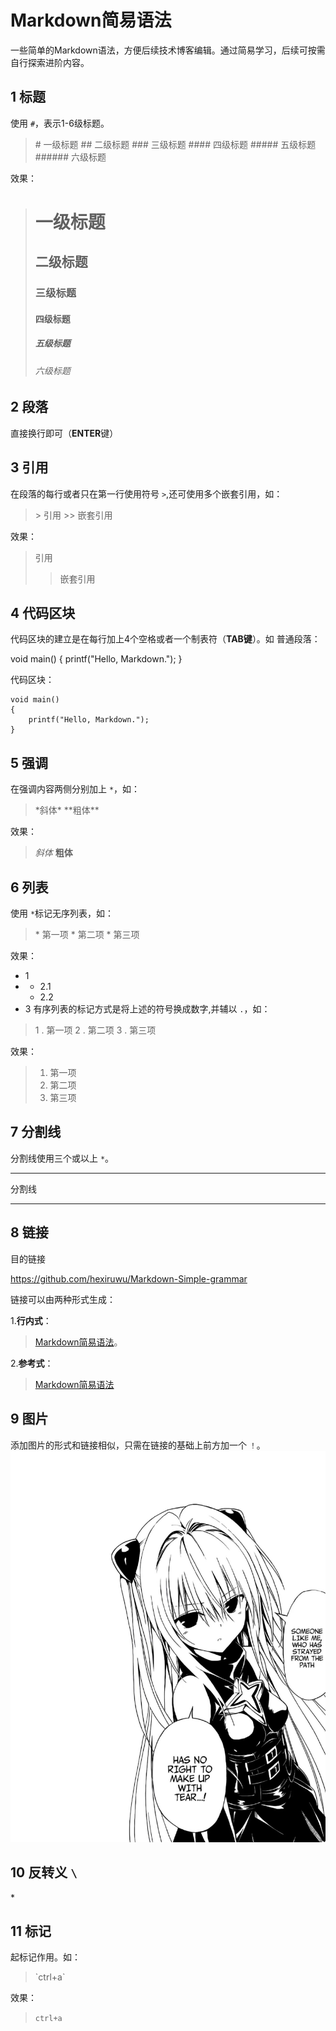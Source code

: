 # Markdown简易语法

一些简单的Markdown语法，方便后续技术博客编辑。通过简易学习，后续可按需自行探索进阶内容。

## 1 标题

使用 `#`，表示1-6级标题。

> \# 一级标题
> \## 二级标题
> \### 三级标题
> \#### 四级标题
> \##### 五级标题
> \###### 六级标题

效果：

> # 一级标题
>
> ## 二级标题
>
> ### 三级标题
>
> #### 四级标题
>
> ##### 五级标题
>
> ###### 六级标题

## 2 段落

直接换行即可（**ENTER**键）

## 3 引用

在段落的每行或者只在第一行使用符号 `>`,还可使用多个嵌套引用，如：

> \> 引用
> \>> 嵌套引用

效果：

> 引用
>
>> 嵌套引用
>>

## 4 代码区块

代码区块的建立是在每行加上4个空格或者一个制表符（**TAB键**）。如
普通段落：

void main()
{
    printf("Hello, Markdown.");
}

代码区块：

    void main()
    {
        printf("Hello, Markdown.");
    }

## 5 强调

在强调内容两侧分别加上 `*`，如：

> \*斜体\*
> \*\*粗体\*\*

效果：

> *斜体*
> **粗体**

## 6 列表

使用 `*`标记无序列表，如：

> \* 第一项
> \* 第二项
> \* 第三项

效果：

* 1
* * 2.1
  * 2.2
* 3
  有序列表的标记方式是将上述的符号换成数字,并辅以 `.`，如：

> 1 . 第一项
> 2 . 第二项
> 3 . 第三项

效果：

> 1. 第一项
> 2. 第二项
> 3. 第三项

## 7 分割线

分割线使用三个或以上 `*`。

---

分割线

---

## 8 链接

目的链接

https://github.com/hexiruwu/Markdown-Simple-grammar

链接可以由两种形式生成：

1.**行内式**：

> [Markdown简易语法](https://github.com/hexiruwu/Markdown-Simple-grammar "Markdown")。

2.**参考式**：

> [Markdown简易语法][1]

[1]: https://github.com/hexiruwu/Markdown-Simple-grammar
## 9 图片

添加图片的形式和链接相似，只需在链接的基础上前方加一个 `！`。
![shadow](https://github.com/hexiruwu/Markdown-Simple-grammar/blob/main/sorce/shadow.jpg)

## 10 反转义 `\`

\*

## 11 标记 

起标记作用。如：

> \`ctrl+a\`

效果：

> `ctrl+a`
